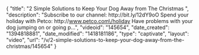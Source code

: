 {
    "title": "2 Simple Solutions to Keep Your Dog Away from The Christmas ",
    "description": "Subscribe to our channel: http:\/\/bit.ly\/12dY9oO Spend your holiday with Petco: http:\/\/www.petco.com\/holiday Have problems with your dog jumping on or going p...",
    "videoid": "145654",
    "date_created": "1394818881",
    "date_modified": "1418181186",
    "type": "captivate",
    "layout": "video",
    "url": "\/v\/2-simple-solutions-to-keep-your-dog-away-from-the-christmas\/145654"
}